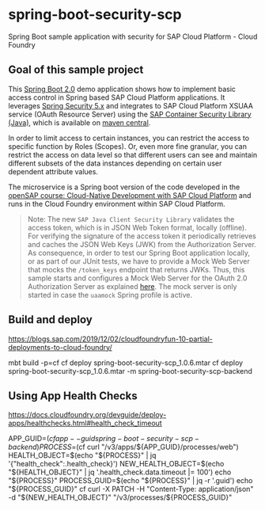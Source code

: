 # spring-boot-security-scp
Spring Boot sample application with security for SAP Cloud Platform - Cloud Foundry

## Goal of this sample project

This [Spring Boot 2.0](http://projects.spring.io/spring-boot/) demo application shows how to implement basic access control in Spring based SAP Cloud Platform applications. It leverages [Spring Security 5.x](https://github.com/spring-projects/spring-security) and integrates to SAP Cloud Platform XSUAA service (OAuth Resource Server) using the [SAP Container Security Library (Java)](https://github.com/SAP/cloud-security-xsuaa-integration), which is available on [maven central](https://search.maven.org/search?q=com.sap.cloud.security).

In order to limit access to certain instances, you can restrict the access to specific function by Roles (Scopes). Or, even more fine granular, you can restrict the access on data level so that different users can see and maintain different subsets of the data instances depending on certain user dependent attribute values.

The microservice is a Spring boot version of the code developed in the [openSAP course: Cloud-Native Development with SAP Cloud Platform](https://open.sap.com/courses/cp5) and runs in the Cloud Foundry environment within SAP Cloud Platform.

> Note: The new `SAP Java Client Security Library` validates the access token, which is in JSON Web Token format, locally (offline). For verifying the signature of the access token it periodically retrieves and caches the JSON Web Keys (JWK) from the Authorization Server.
As consequence, in order to test our Spring Boot application locally, or as part of our JUnit tests, we have to provide a Mock Web Server that mocks the `/token_keys` endpoint that returns JWKs. Thus, this sample starts and configures a Mock Web Server for the OAuth 2.0 Authorization Server as explained [here](https://github.com/spring-projects/spring-security/tree/master/samples/boot/oauth2resourceserver). The mock server is only started in case the `uaamock` Spring profile is active.

## Build and deploy
https://blogs.sap.com/2019/12/02/cloudfoundryfun-10-partial-deployments-to-cloud-foundry/

mbt build -p=cf
cf deploy spring-boot-security-scp_1.0.6.mtar
cf deploy spring-boot-security-scp_1.0.6.mtar -m  spring-boot-security-scp-backend

## Using App Health Checks
https://docs.cloudfoundry.org/devguide/deploy-apps/healthchecks.html#health_check_timeout

APP_GUID=$(cf app --guid spring-boot-security-scp-backend)
PROCESS=$(cf curl "/v3/apps/${APP_GUID}/processes/web")
HEALTH_OBJECT=$(echo "${PROCESS}" | jq '{"health_check":.health_check}')
NEW_HEALTH_OBJECT=$(echo "${HEALTH_OBJECT}" | jq '.health_check.data.timeout |= 100')
echo "${PROCESS}"
PROCESS_GUID=$(echo "${PROCESS}" | jq -r '.guid')
echo "${PROCESS_GUID}"
cf curl -X PATCH -H "Content-Type: application/json" -d "${NEW_HEALTH_OBJECT}" "/v3/processes/${PROCESS_GUID}"
